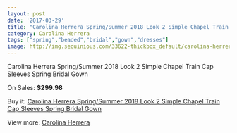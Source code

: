 ```yaml
---
layout: post
date: '2017-03-29'
title: "Carolina Herrera Spring/Summer 2018 Look 2 Simple Chapel Train Cap Sleeves Spring Bridal Gown"
category: Carolina Herrera
tags: ["spring","beaded","bridal","gown","dresses"]
image: http://img.sequinious.com/33622-thickbox_default/carolina-herrera-spring-summer-2018-look-2-simple-chapel-train-cap-sleeves-spring-bridal-gown.jpg
---
```

Carolina Herrera Spring/Summer 2018 Look 2 Simple Chapel Train Cap Sleeves Spring Bridal Gown

On Sales: **$299.98**
<a href="https://www.sequinious.com/carolina-herrera/11846-carolina-herrera-spring-summer-2018-look-2-simple-chapel-train-cap-sleeves-spring-bridal-gown.html"><amp-img layout="responsive" width="600" height="600" src="//img.sequinious.com/33622-thickbox_default/carolina-herrera-spring-summer-2018-look-2-simple-chapel-train-cap-sleeves-spring-bridal-gown.jpg" alt="Carolina Herrera Spring/Summer 2018 Look 2 Simple Chapel Train Cap Sleeves Spring Bridal Gown 0" /></a>
<a href="https://www.sequinious.com/carolina-herrera/11846-carolina-herrera-spring-summer-2018-look-2-simple-chapel-train-cap-sleeves-spring-bridal-gown.html"><amp-img layout="responsive" width="600" height="600" src="//img.sequinious.com/33624-thickbox_default/carolina-herrera-spring-summer-2018-look-2-simple-chapel-train-cap-sleeves-spring-bridal-gown.jpg" alt="Carolina Herrera Spring/Summer 2018 Look 2 Simple Chapel Train Cap Sleeves Spring Bridal Gown 1" /></a>
<a href="https://www.sequinious.com/carolina-herrera/11846-carolina-herrera-spring-summer-2018-look-2-simple-chapel-train-cap-sleeves-spring-bridal-gown.html"><amp-img layout="responsive" width="600" height="600" src="//img.sequinious.com/33623-thickbox_default/carolina-herrera-spring-summer-2018-look-2-simple-chapel-train-cap-sleeves-spring-bridal-gown.jpg" alt="Carolina Herrera Spring/Summer 2018 Look 2 Simple Chapel Train Cap Sleeves Spring Bridal Gown 2" /></a>

Buy it: [Carolina Herrera Spring/Summer 2018 Look 2 Simple Chapel Train Cap Sleeves Spring Bridal Gown](https://www.sequinious.com/carolina-herrera/11846-carolina-herrera-spring-summer-2018-look-2-simple-chapel-train-cap-sleeves-spring-bridal-gown.html "Carolina Herrera Spring/Summer 2018 Look 2 Simple Chapel Train Cap Sleeves Spring Bridal Gown")

View more: [Carolina Herrera](https://www.sequinious.com/105-carolina-herrera "Carolina Herrera")